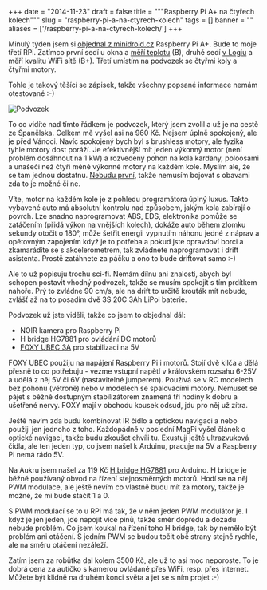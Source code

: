 
+++
date = "2014-11-23"
draft = false
title = """Raspberry Pi A+ na čtyřech kolech"""
slug = "raspberry-pi-a-na-ctyrech-kolech"
tags = []
banner = ""
aliases = ['/raspberry-pi-a-na-ctyrech-kolech/']
+++

Minulý týden jsem si [objednal z minidroid.cz](http://eshop.minidroid.cz/raspberry-pi/308-raspberry-pi-model-a-256mb.html) Raspberry Pi A+. Bude to moje třetí RPi. Zatímco první sedí u okna a [měří teplotu](http://home.initd.cz/) (B), druhé sedí [v Logiu](http://logio.cz/) a měří kvalitu WiFi sítě (B+). Třetí umístím na podvozek se čtyřmi koly a čtyřmi motory.

Tohle je takový těšící se zápisek, takže všechny popsané informace nemám otestované :-)

![Podvozek](/images/2014/11/robot.jpg)


To co vidíte nad tímto řádkem je podvozek, který jsem zvolil a už je na cestě ze Španělska. Celkem mě vyšel asi na 960 Kč. Nejsem úplně spokojený, ale je před Vánoci. Navíc spokojený bych byl s brushless motory, ale fyzika tyhle motory dost poráží. Je efektivnější mít jeden výkonný motor (není problém dosáhnout na 1 kW) a rozvedený pohon na kola kardany, poloosami a unašeči než čtyři méně výkonné motory na každém kole. Myslím ale, že se tam jednou dostatnu. [Nebudu první](http://hackaday.com/2014/07/12/independent-wheel-drive-rc-car/), takže nemusím bojovat s obavami zda to je možné či ne.

Víte, motor na každém kole je z pohledu programátora úplný luxus. Takto vybavené auto má absolutní kontrolu nad způsobem, jakým kola zabírají o povrch. Lze snadno naprogramovat ABS, EDS, elektronika pomůže se zatáčením (přidá výkon na vnějších kolech), dokáže auto během zlomku sekundy otočit o 180°, může šetřit energii vypnutím náhonu jedné z náprav a opětovným zapojením když je to potřeba a pokud jste opravdoví borci a zkamarádíte se s akcelerometrem, tak zvládnete naprogramovat i drift asistenta. Prostě zatáhnete za páčku a ono to bude driftovat samo :-)

Ale to už popisuju trochu sci-fi. Nemám dílnu ani znalosti, abych byl schopen postavit vhodný podvozek, takže se musím spokojit s tím prdítkem nahoře. Prý to zvládne 90 cm/s, ale na drift to určitě krouťák mít nebude, zvlášť až na to posadím dvě 3S 20C 3Ah LiPol baterie.

Podvozek už jste viděli, takže co jsem to objednal dál:

* NOIR kamera pro Raspberry Pi
* H bridge HG7881 pro ovládání DC motorů
* [FOXY UBEC 3A](http://www.jino.cz/foxy-ubec-3a-49.html#) pro stabilizaci na 5V

FOXY UBEC použiju na napájení Raspberry Pi i motorů. Stojí dvě kilča a dělá přesně to co potřebuju - vezme vstupní napětí v královském rozsahu 6-25V a udělá z něj 5V či 6V (nastavitelné jumperem). Používá se v RC modelech bez pohonu (větroně) nebo v modelech se spalovacími motory. Nemuset se pájet s běžně dostupným stabilizátorem znamená tři hodiny k dobru a ušetřené nervy. FOXY mají v obchodu kousek odsud, jdu pro něj už zítra.

Ještě nevím zda budu kombinovat IR čidlo a optickou navigaci a nebo použiji jen jednoho z toho. Každopádně v poslední MagPi vyšel článek o optické navigaci, takže budu zkoušet chvíli tu. Exustují ještě ultrazvuková čidla, ale ten jeden typ, co jsem našel k Arduinu, pracuje na 5V a Raspberry Pi nemá rádo 5V.

Na Aukru jsem našel za 119 Kč [H bridge HG7881](http://robotstore.cz/obchod/arduino/hg7881-arduino-radic-pro-2-serva-dc-motory-h-mustek/) pro Arduino. H bridge je běžně používaný obvod na řízení stejnosměrných motorů. Hodí se na něj PWM modulace, ale ještě nevím co vlastně budu mít za motory, takže je možné, že mi bude stačit 1 a 0.

S PWM modulací se to u RPi má tak, že v něm jeden PWM modulátor je. I když je jen jeden, jde napojit více pinů, takže směr dopředu a dozadu nebude problém. Co jsem koukal na řízení toho H bridge, tak by nemělo být problém ani otáčení. S jedním PWM se budou točit obě strany stejně rychle, ale na směru otáčení nezáleží.

Zatím jsem za robůtka dal kolem 3500 Kč, ale už to asi moc neporoste. To je dobrá cena za autíčko s kamerou ovládané přes WiFi, resp. přes internet. Můžete být klidně na druhém konci světa a jet se s ním projet :-)

